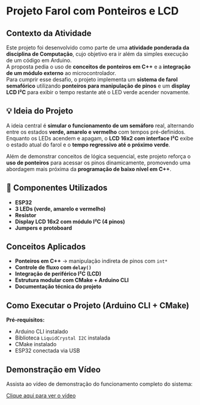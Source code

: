 #  Projeto Farol com Ponteiros e LCD 

##  Contexto da Atividade
Este projeto foi desenvolvido como parte de uma **atividade ponderada da disciplina de Computação**, cujo objetivo era ir além da simples execução de um código em Arduino.  
A proposta pedia o uso de **conceitos de ponteiros em C++** e a **integração de um módulo externo** ao microcontrolador.  
Para cumprir esse desafio, o projeto implementa um **sistema de farol semafórico** utilizando **ponteiros para manipulação de pinos** e um **display LCD I²C** para exibir o tempo restante até o LED verde acender novamente.



## 💡 Ideia do Projeto
A ideia central é **simular o funcionamento de um semáforo** real, alternando entre os estados **verde, amarelo e vermelho** com tempos pré-definidos.  
Enquanto os LEDs acendem e apagam, o **LCD 16x2 com interface I²C** exibe o estado atual do farol e o **tempo regressivo até o próximo verde**.

Além de demonstrar conceitos de lógica sequencial, este projeto reforça o **uso de ponteiros** para acessar os pinos dinamicamente, promovendo uma abordagem mais próxima da **programação de baixo nível em C++**.

## 🔧 Componentes Utilizados
- **ESP32**
- **3 LEDs (verde, amarelo e vermelho)**
- **Resistor**
- **Display LCD 16x2 com módulo I²C (4 pinos)**
- **Jumpers e protoboard**



##  Conceitos Aplicados
- **Ponteiros em C++** → manipulação indireta de pinos com `int*`
- **Controle de fluxo com `delay()`**
- **Integração de periférico I²C (LCD)**
- **Estrutura modular com CMake + Arduino CLI**
- **Documentação técnica do projeto**



## Como Executar o Projeto (Arduino CLI + CMake)

 **Pré-requisitos:**
 - Arduino CLI instalado  
 - Biblioteca `LiquidCrystal I2C` instalada  
 - CMake instalado  
 - ESP32 conectada via USB


## Demonstração em Vídeo

Assista ao vídeo de demonstração do funcionamento completo do sistema:

 [Clique aqui para ver o vídeo](https://drive.google.com/file/d/1TqT2aSRMkJJRGtHbYceyf7MSGFc2dTHt/view?usp=sharing)
 